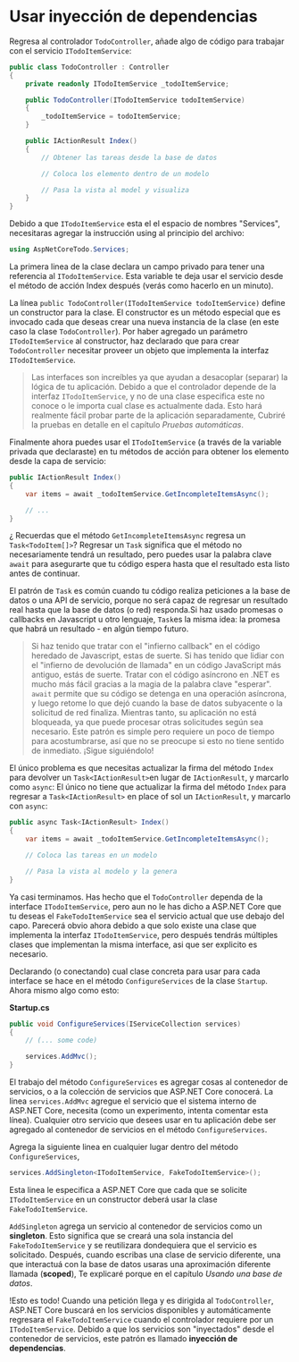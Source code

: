 # Usar inyección de dependencias
Regresa al controlador `TodoController`, añade algo de código para trabajar con el servicio `ITodoItemService`:

```csharp
public class TodoController : Controller
{
    private readonly ITodoItemService _todoItemService;

    public TodoController(ITodoItemService todoItemService)
    {
        _todoItemService = todoItemService;
    }

    public IActionResult Index()
    {
        // Obtener las tareas desde la base de datos

        // Coloca los elemento dentro de un modelo

        // Pasa la vista al model y visualiza
    }
}
```

Debido a que `ITodoItemService` esta el el espacio de nombres "Services", necesitaras agregar la instrucción using al principio del archivo:

```csharp
using AspNetCoreTodo.Services;
```

La primera linea de la clase declara un campo privado para tener una referencia al `ITodoItemService`. Esta variable te deja usar el servicio desde el método de acción Index después (verás como hacerlo en un minuto).

La línea `public TodoController(ITodoItemService todoItemService)` define un constructor para la clase. El constructor es un método especial que es invocado cada que deseas crear una nueva instancia de la clase (en este caso la clase `TodoController`). Por haber agregado un parámetro `ITodoItemService` al constructor, haz declarado que para crear `TodoController` necesitar proveer un objeto que implementa la interfaz `ITodoItemService`.

> Las interfaces son increíbles ya que ayudan a desacoplar (separar) la lógica de tu aplicación. Debido a que el controlador depende de la interfaz `ITodoItemService`, y no de una clase especifica este no conoce o le importa cual clase es actualmente dada. Esto hará realmente fácil probar parte de la aplicación separadamente, Cubriré la pruebas en detalle en el capítulo _Pruebas automáticas_.

Finalmente ahora puedes usar el `ITodoItemService` (a través de la variable privada que declaraste) en tu métodos de acción para obtener los elemento desde la capa de servicio:

```csharp
public IActionResult Index()
{
    var items = await _todoItemService.GetIncompleteItemsAsync();

    // ...
}
```

¿ Recuerdas que el método `GetIncompleteItemsAsync` regresa un `Task<TodoItem[]>`? Regresar un `Task` significa que el método no necesariamente tendrá un resultado, pero puedes usar la palabra clave `await` para asegurarte que tu código espera hasta que el resultado esta listo antes de continuar. 

El patrón de `Task` es común cuando tu código realiza peticiones a la base de datos o una API de servicio, porque no será capaz de regresar un resultado real hasta que la base de datos (o red) responda.Si haz usado promesas o callbacks en Javascript u otro lenguaje, `Task`es la misma idea: la promesa que habrá un resultado - en algún tiempo futuro.

> Si haz tenido que tratar con el "infierno callback" en el código heredado de Javascript, estas de suerte.
> Si has tenido que lidiar con el "infierno de devolución de llamada" en un código JavaScript más antiguo, estás de suerte. Tratar con el código asíncrono en .NET es mucho más fácil gracias a la magia de la palabra clave "esperar". `await` permite que su código se detenga en una operación asíncrona, y luego retome lo que dejó cuando la base de datos subyacente o la solicitud de red finaliza. Mientras tanto, su aplicación no está bloqueada, ya que puede procesar otras solicitudes según sea necesario. Este patrón es simple pero requiere un poco de tiempo para acostumbrarse, así que no se preocupe si esto no tiene sentido de inmediato. ¡Sigue siguiéndolo!

El único problema es que necesitas actualizar la firma del método `Index` para devolver un `Task<IActionResult>`en lugar de `IActionResult`, y marcarlo como `async`:
El único no tiene que actualizar la firma del método `Index` para regresar a `Task<IActionResult>` en place of sol un `IActionResult`, y marcarlo con `async`:

```csharp
public async Task<IActionResult> Index()
{
    var items = await _todoItemService.GetIncompleteItemsAsync();

    // Coloca las tareas en un modelo

    // Pasa la vista al modelo y la genera
}
```

Ya casi terminamos. Has hecho que el `TodoController` dependa de la interface `ITodoItemService`, pero aun no le has dicho a ASP.NET Core que tu deseas el `FakeTodoItemService` sea el servicio actual que use debajo del capo. Parecerá obvio ahora debido a que solo existe una clase que implementa la interfaz `ITodoItemService`, pero después tendrás múltiples clases que implementan la misma interface, asi que ser explicito es necesario.

Declarando (o conectando) cual clase concreta para usar para cada interface se hace en el método `ConfigureServices` de la clase `Startup`. Ahora mismo algo como esto:

**Startup.cs**

```csharp
public void ConfigureServices(IServiceCollection services)
{
    // (... some code)

    services.AddMvc();
}
```

El trabajo del método `ConfigureServices` es agregar cosas al contenedor de servicios, o a la colección de servicios que ASP.NET Core conocerá. La linea `services.AddMvc` agregue el servicio que el sistema interno de ASP.NET Core, necesita (como un experimento, intenta comentar esta línea). Cualquier otro servicio que desees usar en tu aplicación debe ser agregado al contenedor de servicios en el método `ConfigureServices`.

Agrega la siguiente linea en cualquier lugar dentro del método `ConfigureServices`,

```csharp
services.AddSingleton<ITodoItemService, FakeTodoItemService>();
```

Esta linea le especifica a ASP.NET Core que cada que se solicite `ITodoItemService` en un constructor deberá usar la clase `FakeTodoItemService`.

`AddSingleton` agrega un servicio al contenedor de servicios como un **singleton**. Esto significa que se creará una sola instancia del `FakeTodoItemService` y se reutilizara dondequiera que el servicio es solicitado. Después, cuando escribas una clase de servicio diferente, una que interactuá con la base de datos usaras una aproximación diferente llamada (**scoped**), Te explicaré porque en el capítulo _Usando una base de datos_.

!Esto es todo! Cuando una petición llega y es dirigida al `TodoController`, ASP.NET Core buscará en los servicios disponibles y automáticamente regresara el `FakeTodoItemService` cuando el controlador requiere por un `ITodoItemService`. Debido a que los servicios son "inyectados" desde el contenedor de servicios, este patrón es llamado **inyección de dependencias**.
